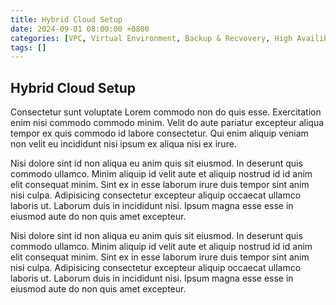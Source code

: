 ```yaml
---
title: Hybrid Cloud Setup
date: 2024-09-01 08:00:00 +0800
categories: [VPC, Virtual Environment, Backup & Recvovery, High Availibility]
tags: []
---
```


## Hybrid Cloud Setup
Consectetur sunt voluptate Lorem commodo non do quis esse. Exercitation enim nisi commodo commodo minim. Velit do aute pariatur excepteur aliqua tempor ex quis commodo id labore consectetur. Qui enim aliquip veniam non velit eu incididunt nisi ipsum ex aliqua nisi ex irure.

Nisi dolore sint id non aliqua eu anim quis sit eiusmod. In deserunt quis commodo ullamco. Minim aliquip id velit aute et aliquip nostrud id id anim elit consequat minim. Sint ex in esse laborum irure duis tempor sint anim nisi culpa. Adipisicing consectetur excepteur aliquip occaecat ullamco laboris ut. Laborum duis in incididunt nisi. Ipsum magna esse esse in eiusmod aute do non quis amet excepteur.

Nisi dolore sint id non aliqua eu anim quis sit eiusmod. In deserunt quis commodo ullamco. Minim aliquip id velit aute et aliquip nostrud id id anim elit consequat minim. Sint ex in esse laborum irure duis tempor sint anim nisi culpa. Adipisicing consectetur excepteur aliquip occaecat ullamco laboris ut. Laborum duis in incididunt nisi. Ipsum magna esse esse in eiusmod aute do non quis amet excepteur.



